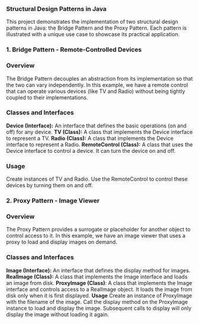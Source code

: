 ### **Structural Design Patterns in Java**


This project demonstrates the implementation of two structural design patterns in Java: the Bridge Pattern and the Proxy Pattern. Each pattern is illustrated with a unique use case to showcase its practical application.

### **1. Bridge Pattern - Remote-Controlled Devices**
### **Overview**
The Bridge Pattern decouples an abstraction from its implementation so that the two can vary independently. In this example, we have a remote control that can operate various devices (like TV and Radio) without being tightly coupled to their implementations.

### **Classes and Interfaces**
**Device (Interface):** An interface that defines the basic operations (on and off) for any device.
**TV (Class):** A class that implements the Device interface to represent a TV.
**Radio (Class):** A class that implements the Device interface to represent a Radio.
**RemoteControl (Class):** A class that uses the Device interface to control a device. It can turn the device on and off.
### **Usage**
Create instances of TV and Radio.
Use the RemoteControl to control these devices by turning them on and off.


### **2. Proxy Pattern - Image Viewer**
### **Overview**
The Proxy Pattern provides a surrogate or placeholder for another object to control access to it. In this example, we have an image viewer that uses a proxy to load and display images on demand.

### **Classes and Interfaces**
**Image (Interface):** An interface that defines the display method for images.
**RealImage (Class):** A class that implements the Image interface and loads an image from disk.
**ProxyImage (Class)**: A class that implements the Image interface and controls access to a RealImage object. It loads the image from disk only when it is first displayed.
**Usage**
Create an instance of ProxyImage with the filename of the image.
Call the display method on the ProxyImage instance to load and display the image. Subsequent calls to display will only display the image without loading it again.
